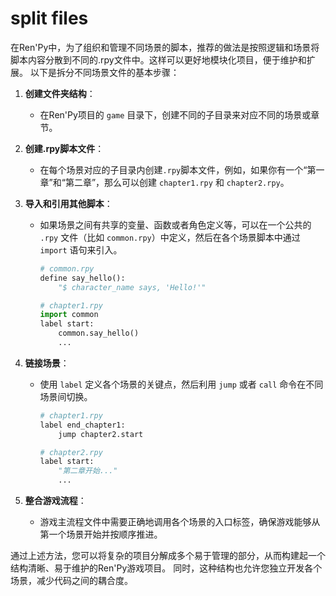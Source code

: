 # split files
在Ren'Py中，为了组织和管理不同场景的脚本，推荐的做法是按照逻辑和场景将脚本内容分散到不同的.rpy文件中。这样可以更好地模块化项目，便于维护和扩展。
以下是拆分不同场景文件的基本步骤：

1. **创建文件夹结构**：
   - 在Ren'Py项目的 `game` 目录下，创建不同的子目录来对应不同的场景或章节。
   
2. **创建.rpy脚本文件**：
   - 在每个场景对应的子目录内创建`.rpy`脚本文件，例如，如果你有一个“第一章”和“第二章”，那么可以创建 `chapter1.rpy` 和 `chapter2.rpy`。

3. **导入和引用其他脚本**：
   - 如果场景之间有共享的变量、函数或者角色定义等，可以在一个公共的 `.rpy` 文件（比如 `common.rpy`）中定义，然后在各个场景脚本中通过 `import` 语句来引入。
     ```python
     # common.rpy
     define say_hello():
         "$ character_name says, 'Hello!'"

     # chapter1.rpy
     import common
     label start:
         common.say_hello()
         ...
     ```

4. **链接场景**：
   - 使用 `label` 定义各个场景的关键点，然后利用 `jump` 或者 `call` 命令在不同场景间切换。
     ```python
     # chapter1.rpy
     label end_chapter1:
         jump chapter2.start

     # chapter2.rpy
     label start:
         "第二章开始..."
         ...
     ```

5. **整合游戏流程**：
   - 游戏主流程文件中需要正确地调用各个场景的入口标签，确保游戏能够从第一个场景开始并按顺序推进。

通过上述方法，您可以将复杂的项目分解成多个易于管理的部分，从而构建起一个结构清晰、易于维护的Ren'Py游戏项目。
同时，这种结构也允许您独立开发各个场景，减少代码之间的耦合度。